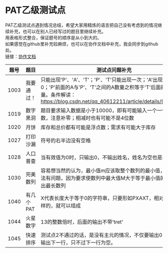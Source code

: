 # PAT乙级测试点
PAT乙级测试点遇到情况总结，希望大家用精炼的语言把自己没有考虑到的情况继续补充，也可以在别人已经写过的题目里继续补充。
<br>
用表格形式整合，保证题号的顺序是从小到大的。
<br>
如果感觉在github里补充较麻烦，也可以在协作文档中补充，我会同步到github处。
<br>
链接：<a href="https://yiqixie.com/d/home/fcACe6xZ2aroPxFQrQZ05Cw32" target="_blank">协作文档</a>

题号|题目|测试点问题补充
-|-|-
1003|我要通过！|只能出现'P'、'A'、'T'；'P'、'T'只能出现一次；'A'出现次数大于0；'P'前面的A与'P'、'T'之间的A数量之积等于'T'后面的A的数量。条件解读：https://blog.csdn.net/qq_40612211/article/details/96766886
1019|数字黑洞|题目要求输入数据是小于10000，即有可能输入一个一位数，两位数，注意补零；相减时也有可能不是4位数
1020|月饼|库存和总价都有可能是浮点数；需求有可能大于库存
1027|打印沙漏|符号的右半边没有空格
1028|人口普查|当有效值为0时，只输出0，不输出姓名，姓名为空也是不可以的
1030|完美数列|容易想当然的认为，最小值m应该取整个数列的最小值，这样的想法有问题，因为要求使数列中最大值M大于等于最小值的p倍，找出最长数列
1040|有几个PAT|X代表长度大于等于0的字符串，只要形如PXAXT，相对顺序是这样的，就可以组成
1044|火星数字|13的整数倍时，后面的输出不带'tret'
1045|快速排序|测试点2不通过的话，是没有主元的情况，不仅要输出0，而且还要输出下一行，只不过下一行为空。

